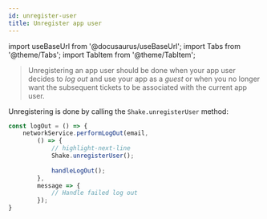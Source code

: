 ```yaml
---
id: unregister-user
title: Unregister app user
---
```

import useBaseUrl from '@docusaurus/useBaseUrl';
import Tabs from '@theme/Tabs';
import TabItem from '@theme/TabItem';

> Unregistering an app user should be done when your app user decides to _log out_ and use your app as a _guest_ or when you no longer 
want the subsequent tickets to be associated with the current app user.

Unregistering is done by calling the `Shake.unregisterUser` method:

```javascript title="App.js"
const logOut = () => {
    networkService.performLogOut(email,
        () => {
            // highlight-next-line
            Shake.unregisterUser();
            
            handleLogOut();
        },
        message => {
            // Handle failed log out
        });
}
```
